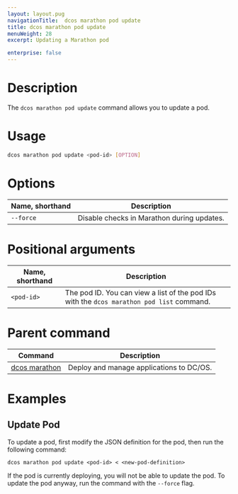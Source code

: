 ```yaml
---
layout: layout.pug
navigationTitle:  dcos marathon pod update
title: dcos marathon pod update
menuWeight: 28
excerpt: Updating a Marathon pod

enterprise: false
---
```



# Description
The `dcos marathon pod update` command allows you to update a pod.

# Usage

```bash
dcos marathon pod update <pod-id> [OPTION]
```

# Options

| Name, shorthand |  Description |
|---------|-------------|
| `--force`   |   Disable checks in Marathon during updates. |

# Positional arguments

| Name, shorthand |  Description |
|---------|-------------|
| `<pod-id>`   |  The pod ID. You can view a list of the pod IDs with the `dcos marathon pod list` command.|

# Parent command

| Command | Description |
|---------|-------------|
| [dcos marathon](/dcos/1.11/cli/command-reference/dcos-marathon/) | Deploy and manage applications to DC/OS. |

# Examples

## Update Pod
To update a pod, first modify the JSON definition for the pod, then run the following command:

```
dcos marathon pod update <pod-id> < <new-pod-definition>
```

If the pod is currently deploying, you will not be able to update the pod. To update the pod anyway, run the command with the `--force` flag.
